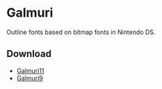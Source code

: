 # Galmuri

Outline fonts based on bitmap fonts in Nintendo DS.

## Download

- [Galmuri11](/dist/Galmuri11.ttf)
- [Galmuri9](/dist/Galmuri9.ttf)
